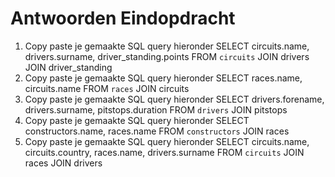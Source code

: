 # Antwoorden Eindopdracht

1. Copy paste je gemaakte SQL query hieronder
   SELECT circuits.name, drivers.surname, driver_standing.points FROM `circuits` JOIN drivers JOIN driver_standing
2. Copy paste je gemaakte SQL query hieronder
   SELECT races.name, circuits.name FROM `races` JOIN circuits
3. Copy paste je gemaakte SQL query hieronder
   SELECT drivers.forename, drivers.surname, pitstops.duration FROM `drivers` JOIN pitstops
4. Copy paste je gemaakte SQL query hieronder
   SELECT constructors.name, races.name FROM `constructors` JOIN races
5. Copy paste je gemaakte SQL query hieronder
   SELECT circuits.name, circuits.country, races.name, drivers.surname FROM `circuits` JOIN races JOIN drivers
